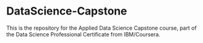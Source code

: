 # DataScience-Capstone
This is the repository for the Applied Data Science Capstone course, part of the Data Science Professional Certificate from IBM/Coursera.
